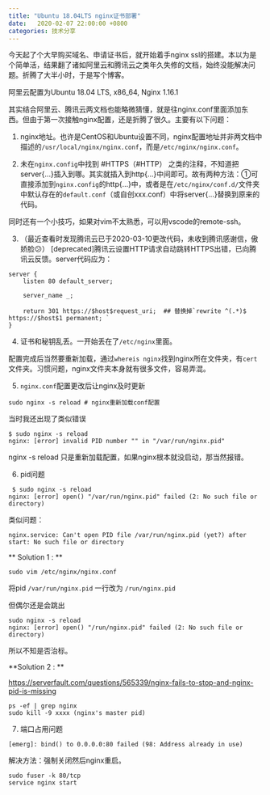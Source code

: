 ```yaml
---
title: "Ubuntu 18.04LTS nginx证书部署"
date:   2020-02-07 22:00:00 +0800
categories: 技术分享
---
```


今天起了个大早购买域名、申请证书后，就开始着手nginx ssl的搭建。本以为是个简单活，结果翻了诸如阿里云和腾讯云之类年久失修的文档，始终没能解决问题。折腾了大半小时，于是写个博客。

阿里云配置为Ubuntu 18.04 LTS, x86_64, Nginx 1.16.1 

其实结合阿里云、腾讯云两文档也能略微猜懂，就是往nginx.conf里面添加东西。但由于第一次接触nginx配置，还是折腾了很久。主要有以下问题：

1. nginx地址。也许是CentOS和Ubuntu设置不同，nginx配置地址并非两文档中描述的`/usr/local/nginx/nginx.conf`，而是`/etc/nginx/nginx.conf`。

2. 未在`nginx.config`中找到 #HTTPS（#HTTP） 之类的注释，不知道把server{...}插入到哪。其实就插入到http{...}中间即可。故有两种方法：①可直接添加到`nginx.config`的http{...}中，或者是在`/etc/nginx/conf.d/`文件夹中默认存在的`default.conf`（或自创xxx.conf）中将server{...}替换到原来的代码。

同时还有一个小技巧，如果对vim不太熟悉，可以用vscode的remote-ssh。

3. （最近查看时发现腾讯云已于2020-03-10更改代码，未收到腾讯感谢信，傲娇脸😕）
   [deprecated]腾讯云设置HTTP请求自动跳转HTTPS出错，已向腾讯云反馈。server代码应为：

```
server {
    listen 80 default_server;

    server_name _;

    return 301 https://$host$request_uri;  ## 替换掉`rewrite ^(.*)$ https://$host$1 permanent; `
}
```


4. 证书和秘钥乱丢。一开始丢在了`/etc/nginx`里面。

配置完成后当然要重新加载，通过`whereis nginx`找到nginx所在文件夹，有`cert`文件夹。习惯问题，nginx文件夹本身就有很多文件，容易弄混。

5. `nginx.conf`配置更改后让nginx及时更新

```
sudo nginx -s reload # nginx重新加载conf配置
```

当时我还出现了类似错误

```
$ sudo nginx -s reload
nginx: [error] invalid PID number "" in "/var/run/nginx.pid"
```

nginx -s reload 只是重新加载配置，如果nginx根本就没启动，那当然报错。

6. pid问题
```
 $ sudo nginx -s reload
nginx: [error] open() "/var/run/nginx.pid" failed (2: No such file or directory)
```

类似问题： 
```
nginx.service: Can't open PID file /var/run/nginx.pid (yet?) after start: No such file or directory
```

** Solution 1 : **

```
sudo vim /etc/nginx/nginx.conf
```
将pid `/var/run/nginx.pid` 一行改为 `/run/nginx.pid`

但偶尔还是会跳出

```
sudo nginx -s reload          
nginx: [error] open() "/run/nginx.pid" failed (2: No such file or directory)
```

所以不知是否治标。

**Solution 2 : **

https://serverfault.com/questions/565339/nginx-fails-to-stop-and-nginx-pid-is-missing

```
ps -ef | grep nginx
sudo kill -9 xxxx (nginx's master pid)
```

7. 端口占用问题
```
[emerg]: bind() to 0.0.0.0:80 failed (98: Address already in use)
```

解决方法：强制关闭然后nginx重启。

```
sudo fuser -k 80/tcp
service nginx start
```
